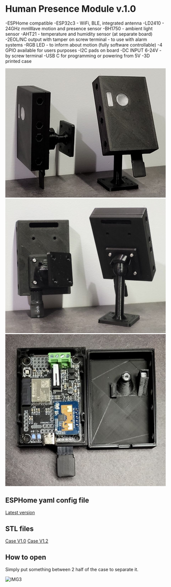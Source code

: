 # Human Presence Module v.1.0

-ESPHome compatible
-ESP32c3 - WiFi, BLE, integrated antenna
-LD2410 - 24GHz mmWave motion and presence sensor
-BH1750 - ambient light sensor
-AHT21 - temperature and humidity sensor (at separate board)
-2EOL/NC output with tamper on screw terminal - to use with alarm systems
-RGB LED - to inform about motion (fully software controllable)
-4 GPIO available for users purposes
-I2C pads on board
-DC INPUT 6-24V - by screw terminal
-USB C for programming or powering from 5V
-3D printed case

![IMG1](https://github.com/ficueu/ESPHome-IoT-modules/blob/main/ESP32c3-HPM-v1/Images/20230216_174952_1.jpg)
![IMG2](https://github.com/ficueu/ESPHome-IoT-modules/blob/main/ESP32c3-HPM-v1/Images/20230216_175025_1.jpg)
![IMG3](https://github.com/ficueu/ESPHome-IoT-modules/blob/main/ESP32c3-HPM-v1/Images/20230217_175701_1.jpg)

## ESPHome yaml config file

[Latest version](https://github.com/ficueu/ESPHome-IoT-modules/blob/main/ESP32c3-HPM-v1/esp32c3-hpm-v1.yaml)

## STL files

[Case V1.0](https://github.com/ficueu/ESPHome-IoT-modules/tree/main/ESP32c3-HPM-v1/Case%20v1.0%20STL)
[Case V1.2](https://github.com/ficueu/ESPHome-IoT-modules/tree/main/ESP32c3-HPM-v1/Case%20v1.2%20STL)

## How to open

Simply put something between 2 half of the case to separate it.

![IMG3](ttps://github.com/ficueu/ESPHome-IoT-modules/blob/main/ESP32c3-HPM-v1/Images/20230217_175621_1.jpg)